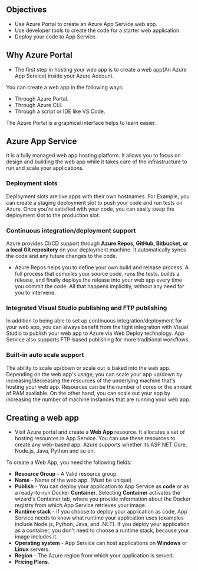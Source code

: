 ## Objectives
- Use Azure Portal to create an Azure App Service web app.
- Use developer tools to create the code for a starter web application.
- Deploy your code to App Service.

## Why Azure Portal
- The first step in hosting your web app is to create a web app(An Azure App Service) inside your Azure Account.

You can create a web app in the following ways:

- Through Azure Portal.
- Through Azure CLI.
- Through a script or IDE like VS Code.

The Azure Portal is a graphical interface helps to learn easier.

## Azure App Service

It is a fully managed web app hosting platform. It allows you to focus on design and building the web app while it takes care of the infrastructure to run and scale your applications.

### Deployment slots
Deployment slots are live apps with their own hostnames. For Example, you can create a staging deployment slot to push your code and run tests on Azure. Once you're satisfied with your code, you can easily swap the deployment slot to the production slot.

### Continuous integration/deployment support
Azure provides CI/CD support through **Azure Repos, GitHub, Bitbucket, or a local Git repository** on your deployment machine. It automatically syncs the code and any future changes to the code. 

- Azure Repos helps you to define your own build and release process. A full process that compiles your source code, runs the tests, builds a release, and finally deploys the release into your web app every time you commit the code. All that happens implicitly, without any need for you to intervene.

### Integrated Visual Studio publishing and FTP publishing
In addition to being able to set up continuous integration/deployment for your web app, you can always benefit from the tight integration with Visual Studio to publish your web app to Azure via Web Deploy technology. App Service also supports FTP-based publishing for more traditional workflows.

### Built-in auto scale support
The ability to scale up/down or scale out is baked into the web app. Depending on the web app's usage, you can scale your app up/down by increasing/decreasing the resources of the underlying machine that's hosting your web app. Resources can be the number of cores or the amount of RAM available. On the other hand, you can scale out your app by increasing the number of machine instances that are running your web app.

## Creating a web app

- Visit Azure portal and create a **Web App** resource. It allocates a set of hosting resources in App Service. You can use these resources to create any web-based app. Azure supports whether its ASP.NET Core, Node.js, Java, Python and so on.

To create a Web App, you need the following fields:

- **Resource Group** - A Valid resource group.
- **Name** - Name of the web app. (Must be unique)
- **Publish** - You can deploy your application to App Service as **code** or as a ready-to-run Docker **Container**. Selecting **Container** activates the wizard's Container tab, where you provide information about the Docker registry from which App Service retrieves your image.
- **Runtime stack** - If you choose to deploy your application as code, App Service needs to know what runtime your application uses (examples include Node.js, Python, Java, and .NET). If you deploy your application as a container, you don't need to choose a runtime stack, because your image includes it.
- **Operating system** - App Service can host applications on **Windows** or **Linux** servers.
- **Region** - The Azure region from which your application is served.
- **Pricing Plans**.


<!--stackedit_data:
eyJoaXN0b3J5IjpbLTIxMzI1MDY0MjcsLTU4MDc0NzAwMCwxNT
c4MDQwMDcwLC0yOTk4NTM2MjMsMzU2ODA5Mjg1LC0xNjc5Njc5
MjgxXX0=
-->